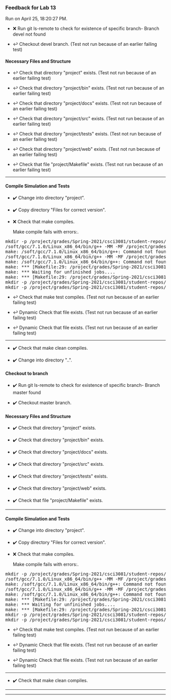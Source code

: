 ### Feedback for Lab 13

Run on April 25, 18:20:27 PM.

+ :x:  Run git ls-remote to check for existence of specific branch- Branch devel not found

+ :leftwards_arrow_with_hook:  Checkout devel branch. (Test not run because of an earlier failing test)


#### Necessary Files and Structure

+ :leftwards_arrow_with_hook:  Check that directory "project" exists. (Test not run because of an earlier failing test)

+ :leftwards_arrow_with_hook:  Check that directory "project/bin" exists. (Test not run because of an earlier failing test)

+ :leftwards_arrow_with_hook:  Check that directory "project/docs" exists. (Test not run because of an earlier failing test)

+ :leftwards_arrow_with_hook:  Check that directory "project/src" exists. (Test not run because of an earlier failing test)

+ :leftwards_arrow_with_hook:  Check that directory "project/tests" exists. (Test not run because of an earlier failing test)

+ :leftwards_arrow_with_hook:  Check that directory "project/web" exists. (Test not run because of an earlier failing test)

+ :leftwards_arrow_with_hook:  Check that file "project/Makefile" exists. (Test not run because of an earlier failing test)

---


#### Compile Simulation and Tests

+ :heavy_check_mark:  Change into directory "project".

+ :heavy_check_mark:  Copy directory "Files for correct version".



+ :x:  Check that make  compiles.

    Make compile fails with errors:.
<pre>mkdir -p /project/grades/Spring-2021/csci3081/student-repos/Lab_13_Feedback/repo-iter3-10-27-build/obj
/soft/gcc/7.1.0/Linux_x86_64/bin/g++ -MM -MF /project/grades/Spring-2021/csci3081/student-repos/Lab_13_Feedback/repo-iter3-10-27-build/obj/delivery_simulation.d -MP -MT /project/grades/Spring-2021/csci3081/student-repos/Lab_13_Feedback/repo-iter3-10-27-build/obj/delivery_simulation.o -std=c++11 -g -fPIC  -I.. -I/project/grades/Spring-2021/csci3081/dependencies/include -Isrc -I. -I/project/grades/Spring-2021/csci3081/dependencies/include -Iinclude -I. src/delivery_simulation.cc
make: /soft/gcc/7.1.0/Linux_x86_64/bin/g++: Command not found
/soft/gcc/7.1.0/Linux_x86_64/bin/g++ -MM -MF /project/grades/Spring-2021/csci3081/student-repos/Lab_13_Feedback/repo-iter3-10-27-build/obj/main.d -MP -MT /project/grades/Spring-2021/csci3081/student-repos/Lab_13_Feedback/repo-iter3-10-27-build/obj/main.o -std=c++11 -g -fPIC  -I.. -I/project/grades/Spring-2021/csci3081/dependencies/include -Isrc -I. -I/project/grades/Spring-2021/csci3081/dependencies/include -Iinclude -I. src/main.cc
make: /soft/gcc/7.1.0/Linux_x86_64/bin/g++: Command not found
make: *** [Makefile:29: /project/grades/Spring-2021/csci3081/student-repos/Lab_13_Feedback/repo-iter3-10-27-build/obj/delivery_simulation.o] Error 127
make: *** Waiting for unfinished jobs....
make: *** [Makefile:29: /project/grades/Spring-2021/csci3081/student-repos/Lab_13_Feedback/repo-iter3-10-27-build/obj/main.o] Error 127
mkdir -p /project/grades/Spring-2021/csci3081/student-repos/Lab_13_Feedback/repo-iter3-10-27-build/lib
mkdir -p /project/grades/Spring-2021/csci3081/student-repos/Lab_13_Feedback/repo-iter3-10-27-build/bin
</pre>



+ :leftwards_arrow_with_hook:  Check that make test compiles. (Test not run because of an earlier failing test)

+ :leftwards_arrow_with_hook:  Dynamic Check that file exists. (Test not run because of an earlier failing test)

+ :leftwards_arrow_with_hook:  Dynamic Check that file exists. (Test not run because of an earlier failing test)

---

+ :heavy_check_mark:  Check that make clean compiles.



+ :heavy_check_mark:  Change into directory "..".


#### Checkout to branch

+ :heavy_check_mark:  Run git ls-remote to check for existence of specific branch- Branch master found

+ :heavy_check_mark:  Checkout master branch.




#### Necessary Files and Structure

+ :heavy_check_mark:  Check that directory "project" exists.

+ :heavy_check_mark:  Check that directory "project/bin" exists.

+ :heavy_check_mark:  Check that directory "project/docs" exists.

+ :heavy_check_mark:  Check that directory "project/src" exists.

+ :heavy_check_mark:  Check that directory "project/tests" exists.

+ :heavy_check_mark:  Check that directory "project/web" exists.

+ :heavy_check_mark:  Check that file "project/Makefile" exists.

---


#### Compile Simulation and Tests

+ :heavy_check_mark:  Change into directory "project".

+ :heavy_check_mark:  Copy directory "Files for correct version".



+ :x:  Check that make  compiles.

    Make compile fails with errors:.
<pre>mkdir -p /project/grades/Spring-2021/csci3081/student-repos/Lab_13_Feedback/repo-iter3-10-27-build/obj
/soft/gcc/7.1.0/Linux_x86_64/bin/g++ -MM -MF /project/grades/Spring-2021/csci3081/student-repos/Lab_13_Feedback/repo-iter3-10-27-build/obj/delivery_simulation.d -MP -MT /project/grades/Spring-2021/csci3081/student-repos/Lab_13_Feedback/repo-iter3-10-27-build/obj/delivery_simulation.o -std=c++11 -g -fPIC  -I.. -I/project/grades/Spring-2021/csci3081/dependencies/include -Isrc -I. -I/project/grades/Spring-2021/csci3081/dependencies/include -Iinclude -I. src/delivery_simulation.cc
make: /soft/gcc/7.1.0/Linux_x86_64/bin/g++: Command not found
/soft/gcc/7.1.0/Linux_x86_64/bin/g++ -MM -MF /project/grades/Spring-2021/csci3081/student-repos/Lab_13_Feedback/repo-iter3-10-27-build/obj/main.d -MP -MT /project/grades/Spring-2021/csci3081/student-repos/Lab_13_Feedback/repo-iter3-10-27-build/obj/main.o -std=c++11 -g -fPIC  -I.. -I/project/grades/Spring-2021/csci3081/dependencies/include -Isrc -I. -I/project/grades/Spring-2021/csci3081/dependencies/include -Iinclude -I. src/main.cc
make: /soft/gcc/7.1.0/Linux_x86_64/bin/g++: Command not found
make: *** [Makefile:29: /project/grades/Spring-2021/csci3081/student-repos/Lab_13_Feedback/repo-iter3-10-27-build/obj/delivery_simulation.o] Error 127
make: *** Waiting for unfinished jobs....
make: *** [Makefile:29: /project/grades/Spring-2021/csci3081/student-repos/Lab_13_Feedback/repo-iter3-10-27-build/obj/main.o] Error 127
mkdir -p /project/grades/Spring-2021/csci3081/student-repos/Lab_13_Feedback/repo-iter3-10-27-build/lib
mkdir -p /project/grades/Spring-2021/csci3081/student-repos/Lab_13_Feedback/repo-iter3-10-27-build/bin
</pre>



+ :leftwards_arrow_with_hook:  Check that make test compiles. (Test not run because of an earlier failing test)

+ :leftwards_arrow_with_hook:  Dynamic Check that file exists. (Test not run because of an earlier failing test)

+ :leftwards_arrow_with_hook:  Dynamic Check that file exists. (Test not run because of an earlier failing test)

---

+ :heavy_check_mark:  Check that make clean compiles.



---

---

